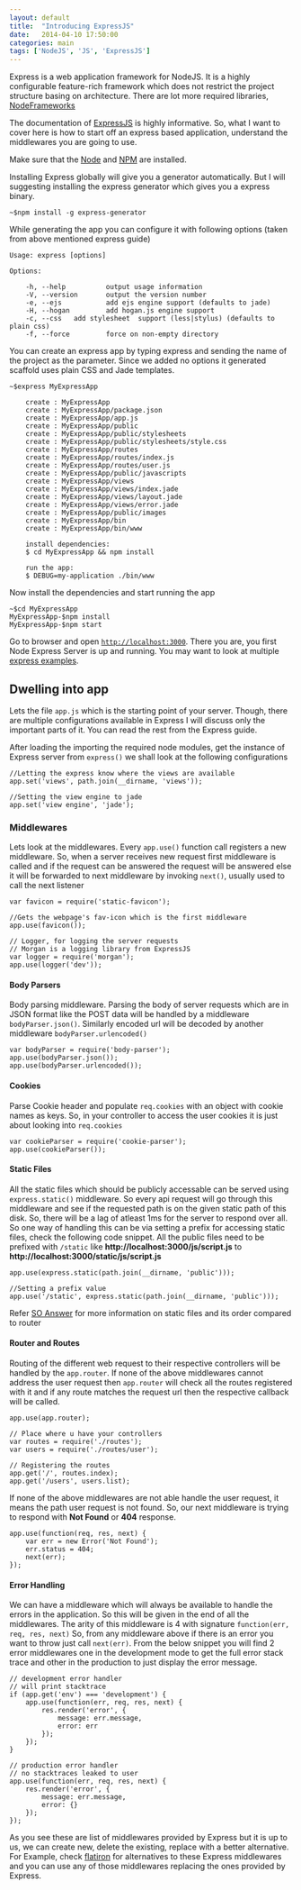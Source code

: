 ```yaml
---
layout: default
title:  "Introducing ExpressJS"
date:   2014-04-10 17:50:00
categories: main
tags: ['NodeJS', 'JS', 'ExpressJS']
---
```


Express is a web application framework for NodeJS. It is a highly configurable feature-rich framework which does not restrict the project structure basing on architecture. There are lot more required libraries, [NodeFrameworks][1]

<!--more-->

The documentation of [ExpressJS][1] is highly informative. So, what I want to cover here is how to start off an express based application, understand the middlewares you are going to use.

Make sure that the [Node][3] and [NPM][4] are installed.

Installing Express globally will give you a generator automatically. But I will suggesting installing the express generator which gives you a express binary. 

	~$npm install -g express-generator

While generating the app you can configure it with following options (taken from above mentioned express guide)
	
	Usage: express [options]
	
	Options:
	
		-h, --help          output usage information
		-V, --version       output the version number
		-e, --ejs           add ejs engine support (defaults to jade)
		-H, --hogan         add hogan.js engine support
		-c, --css   add stylesheet  support (less|stylus) (defaults to plain css)
		-f, --force         force on non-empty directory
	  
You can create an express app by typing express and sending the name of the project as the parameter. Since we added no options it generated scaffold uses plain CSS and Jade templates.


	~$express MyExpressApp

		create : MyExpressApp
		create : MyExpressApp/package.json
		create : MyExpressApp/app.js
		create : MyExpressApp/public
		create : MyExpressApp/public/stylesheets
		create : MyExpressApp/public/stylesheets/style.css
		create : MyExpressApp/routes
		create : MyExpressApp/routes/index.js
		create : MyExpressApp/routes/user.js
		create : MyExpressApp/public/javascripts
		create : MyExpressApp/views
		create : MyExpressApp/views/index.jade
		create : MyExpressApp/views/layout.jade
		create : MyExpressApp/views/error.jade
		create : MyExpressApp/public/images
		create : MyExpressApp/bin
		create : MyExpressApp/bin/www

		install dependencies:
		$ cd MyExpressApp && npm install

		run the app:
		$ DEBUG=my-application ./bin/www

	
Now install the dependencies and start running the app
	
	~$cd MyExpressApp
	MyExpressApp-$npm install
	MyExpressApp-$npm start
	
Go to browser and open [`http://localhost:3000`][5]. There you are, you first Node Express Server is up and running. You may want to look at multiple [express examples][6]. 


## Dwelling into app

Lets the file `app.js` which is the starting point of your server. Though, there are multiple configurations available in Express I will discuss only the important parts of it. You can read the rest from the Express guide.

After loading the importing the required node modules, get the instance of Express server from `express()` we shall look at the following configurations
	
	//Letting the express know where the views are available
	app.set('views', path.join(__dirname, 'views'));
	
	//Setting the view engine to jade
	app.set('view engine', 'jade');


### Middlewares

Lets look at the middlewares. Every `app.use()` function call registers a new middleware. So, when a server receives new request first middleware is called and if the request can be answered the request will be answered else it will be forwarded to next middleware by invoking `next()`, usually used to call the next listener
	
	var favicon = require('static-favicon');

	//Gets the webpage's fav-icon which is the first middleware
	app.use(favicon());
	
	// Logger, for logging the server requests
	// Morgan is a logging library from ExpressJS
	var logger = require('morgan');	
	app.use(logger('dev'));

#### Body Parsers	

Body parsing middleware. Parsing the body of server requests which are in JSON format like the POST data will be handled by a middleware `bodyParser.json()`. Similarly encoded url will be decoded by another middleware `bodyParser.urlencoded()`
	
	var bodyParser = require('body-parser');
	app.use(bodyParser.json());
	app.use(bodyParser.urlencoded());

	
#### Cookies

Parse Cookie header and populate `req.cookies` with an object with cookie names as keys. So, in your controller to access the user cookies it is just about looking into `req.cookies`
	
	var cookieParser = require('cookie-parser');
	app.use(cookieParser());

#### Static Files

All the static files which should be publicly accessable can be served using `express.static()` middleware. So every api request will go through this middleware and see if the requested path is on the given static path of this disk. So, there will be a lag of atleast 1ms for the server to respond over all. So one way of handling this can be via setting a prefix for accessing static files, check the following code snippet. All the public files need to be prefixed with `/static` like **http://localhost:3000/js/script.js** to **http://localhost:3000/static/js/script.js**

	app.use(express.static(path.join(__dirname, 'public')));
	
	//Setting a prefix value
	app.use('/static', express.static(path.join(__dirname, 'public')));

Refer [SO Answer][7] for more information on static files and its order compared to router

#### Router and Routes

Routing of the different web request to their respective controllers will be handled by the `app.router`. If none of the above middlewares cannot address the user request then `app.router` will check all the routes registered with it and if any route matches the request url then the respective callback will be called.

	app.use(app.router);

	// Place where u have your controllers
	var routes = require('./routes');
	var users = require('./routes/user');
	
	// Registering the routes
	app.get('/', routes.index);
	app.get('/users', users.list);


If none of the above middlewares are not able handle the user request, it means the path user request is not found. So, our next middleware is trying to respond with **Not Found** or **404** response.

	app.use(function(req, res, next) {
    	var err = new Error('Not Found');
		err.status = 404;
    	next(err);
	});

#### Error Handling

We can have a middleware which will always be available to handle the errors in the application. So this will be given in the end of all the middlewares. The arity of this middleware is 4 with signature `function(err, req, res, next)` So, from any middleware above if there is an error you want to throw just call `next(err)`. From the below snippet you will find 2 error middlewares one in the development mode to get the full error stack trace and other in the production to just display the error message.

	// development error handler
	// will print stacktrace
	if (app.get('env') === 'development') {
	    app.use(function(err, req, res, next) {
	        res.render('error', {
	            message: err.message,
	            error: err
	        });
	    });
	}
	
	// production error handler
	// no stacktraces leaked to user
	app.use(function(err, req, res, next) {
	    res.render('error', {
	        message: err.message,
	        error: {}
	    });
	});

As you see these are list of middlewares provided by Express but it is up to us, we can create new, delete the existing, replace with a better alternative. For Example, check [flatiron][8] for alternatives to these Express middlewares and you can use any of those middlewares replacing the ones provided by Express.

[1]: http://www.nodeframework.com
[2]: http://expressjs.com/guide.html
[3]: http://nodejs.org/download/
[4]: http://noplug.in/blogs/NPM
[5]: http://localhost:3000
[6]: https://github.com/visionmedia/express/tree/master/examples
[7]: http://stackoverflow.com/a/12695813/557978
[8]: http://flatironjs.org/